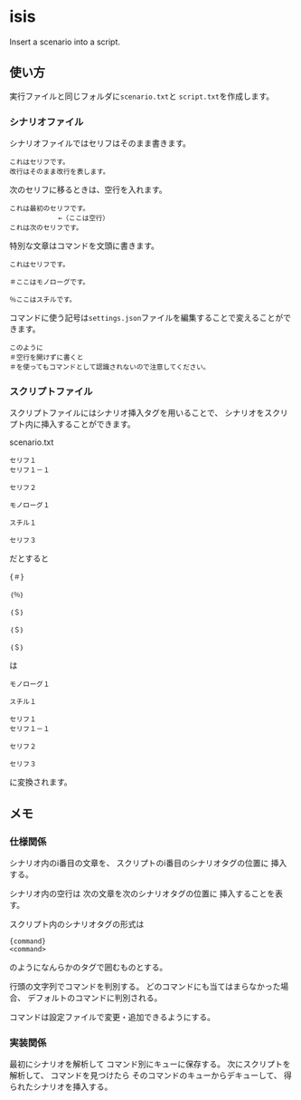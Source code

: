 # isis
Insert a scenario into a script.

## 使い方
実行ファイルと同じフォルダに`scenario.txt`と
`script.txt`を作成します。

### シナリオファイル
シナリオファイルではセリフはそのまま書きます。
```
これはセリフです。
改行はそのまま改行を表します。
```

次のセリフに移るときは、空行を入れます。
```
これは最初のセリフです。
			←（ここは空行）
これは次のセリフです。
```

特別な文章はコマンドを文頭に書きます。
```
これはセリフです。

＃ここはモノローグです。

％ここはスチルです。
```

コマンドに使う記号は`settings.json`ファイルを編集することで変えることができます。

```
このように
＃空行を開けずに書くと
＃を使ってもコマンドとして認識されないので注意してください。
```

### スクリプトファイル
スクリプトファイルにはシナリオ挿入タグを用いることで、
シナリオをスクリプト内に挿入することができます。

scenario.txt
```
セリフ１
セリフ１－１

セリフ２

モノローグ１

スチル１

セリフ３
```
だとすると
```
{＃}

｛％｝

｛＄｝

｛＄｝

｛＄｝
```
は
```
モノローグ１

スチル１

セリフ１
セリフ１－１

セリフ２

セリフ３
```
に変換されます。

## メモ
### 仕様関係
シナリオ内のi番目の文章を、
スクリプトのi番目のシナリオタグの位置に
挿入する。

シナリオ内の空行は
次の文章を次のシナリオタグの位置に
挿入することを表す。

スクリプト内のシナリオタグの形式は
```
{command}
<command>
```
のようになんらかのタグで囲むものとする。

行頭の文字列でコマンドを判別する。
どのコマンドにも当てはまらなかった場合、
デフォルトのコマンドに判別される。

コマンドは設定ファイルで変更・追加できるようにする。

### 実装関係
最初にシナリオを解析して
コマンド別にキューに保存する。
次にスクリプトを解析して、
コマンドを見つけたら
そのコマンドのキューからデキューして、
得られたシナリオを挿入する。
